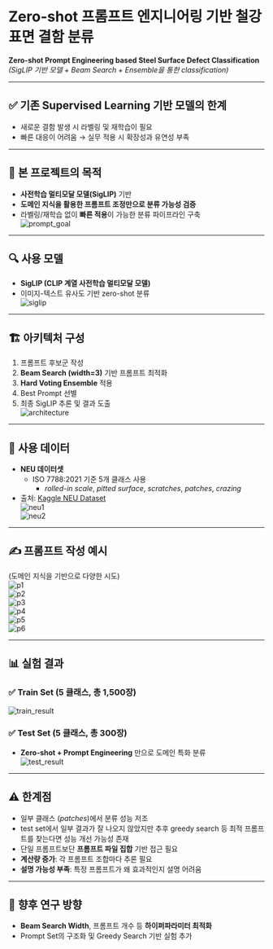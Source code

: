 # **Zero-shot 프롬프트 엔지니어링 기반 철강 표면 결함 분류**  
**Zero-shot Prompt Engineering based Steel Surface Defect Classification**  
*(SigLIP 기반 모델 + Beam Search + Ensemble을 통한  classification)*

---

## ✅ 기존 Supervised Learning 기반 모델의 한계
- 새로운 결함 발생 시 라벨링 및 재학습이 필요 
- 빠른 대응이 어려움 → 실무 적용 시 확장성과 유연성 부족

---

## 🎯 본 프로젝트의 목적
- **사전학습 멀티모달 모델(SigLIP)** 기반  
- **도메인 지식을 활용한 프롬프트 조정만으로 분류 가능성 검증**  
- 라벨링/재학습 없이 **빠른 적용**이 가능한 분류 파이프라인 구축  
![prompt_goal](https://github.com/user-attachments/assets/2ed844b6-ed62-4e72-bb09-adc2e75ad8a6)

---

## 🔍 사용 모델
- **SigLIP (CLIP 계열 사전학습 멀티모달 모델)**  
- 이미지-텍스트 유사도 기반 zero-shot 분류  
![siglip](https://github.com/user-attachments/assets/4b3f0f31-b9e1-40a6-950c-3cf98e512b87)

---

## 🏗️ 아키텍처 구성
1. 프롬프트 후보군 작성  
2. **Beam Search (width=3)** 기반 프롬프트 최적화  
3. **Hard Voting Ensemble** 적용  
4. Best Prompt 선별  
5. 최종 SigLIP 추론 및 결과 도출  
![architecture](https://github.com/user-attachments/assets/3c281ae7-ef99-41f4-99d5-735c55988f56)

---

## 📂 사용 데이터
- **NEU 데이터셋**  
  - ISO 7788:2021 기준 5개 클래스 사용
    - *rolled-in scale*, *pitted surface*, *scratches*, *patches*, *crazing*  
- 출처: [Kaggle NEU Dataset](https://www.kaggle.com/datasets/kaustubhdikshit/neu-surface-defect-database)  
![neu1](https://github.com/user-attachments/assets/ac9141fa-5fff-4f25-859c-f77099f4f08b)  
![neu2](https://github.com/user-attachments/assets/8c400bd2-099e-46a0-a546-6d79db345b11)

---

## ✍️ 프롬프트 작성 예시
(도메인 지식을 기반으로 다양한 시도)  
![p1](https://github.com/user-attachments/assets/3541df2a-6c84-4bf7-ad03-2d1621ec657b)  
![p2](https://github.com/user-attachments/assets/b4dc6b16-6f61-4219-b763-abbf24c45418)  
![p3](https://github.com/user-attachments/assets/d1212746-62b3-4a22-81f0-ca820d3da341)  
![p4](https://github.com/user-attachments/assets/509f7130-a810-4c93-9478-6e7b46937a87)  
![p5](https://github.com/user-attachments/assets/e759491d-6e4f-4d2b-9f4f-ce35b66d97f9)  
![p6](https://github.com/user-attachments/assets/24470f60-7a1f-46fe-a01b-a4604099f40b)

---
 
## 📊 실험 결과

### ✅ Train Set (5 클래스, 총 1,500장)
![train_result](https://github.com/user-attachments/assets/ea7e801b-4dd8-4b71-a3a3-7e9fcb326f15)

### ✅ Test Set (5 클래스, 총 300장)
- **Zero-shot + Prompt Engineering** 만으로 도메인 특화 분류  
![test_result](https://github.com/user-attachments/assets/0e61f0dd-8b8f-4e85-ad95-b7840f4a6d2c)

---

## ⚠️ 한계점
- 일부 클래스 (*patches*)에서 분류 성능 저조
- test set에서 일부 결과가 잘 나오지 않았지만 추후 greedy search 등 최적 프롬프트를 찾는다면 성능 개선 가능성 존재
- 단일 프롬프트보단 **프롬프트 파일 집합** 기반 접근 필요  
- **계산량 증가**: 각 프롬프트 조합마다 추론 필요  
- **설명 가능성 부족**: 특정 프롬프트가 왜 효과적인지 설명 어려움

---

## 🔬 향후 연구 방향
- **Beam Search Width**, 프롬프트 개수 등 **하이퍼파라미터 최적화**  
- Prompt Set의 구조화 및 Greedy Search 기반 실험 추가
